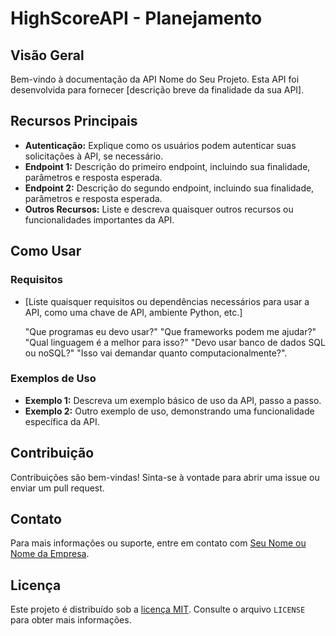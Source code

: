# HighScoreAPI - Planejamento

## Visão Geral

Bem-vindo à documentação da API Nome do Seu Projeto. Esta API foi desenvolvida para fornecer [descrição breve da finalidade da sua API].

## Recursos Principais

- **Autenticação:** Explique como os usuários podem autenticar suas solicitações à API, se necessário.
- **Endpoint 1:** Descrição do primeiro endpoint, incluindo sua finalidade, parâmetros e resposta esperada.
- **Endpoint 2:** Descrição do segundo endpoint, incluindo sua finalidade, parâmetros e resposta esperada.
- **Outros Recursos:** Liste e descreva quaisquer outros recursos ou funcionalidades importantes da API.

## Como Usar

### Requisitos

- [Liste quaisquer requisitos ou dependências necessários para usar a API, como uma chave de API, ambiente Python, etc.]

    "Que programas eu devo usar?" 
    "Que frameworks podem me ajudar?" 
    "Qual linguagem é a melhor para isso?" 
    "Devo usar banco de dados SQL ou noSQL?" 
    "Isso vai demandar quanto computacionalmente?".


### Exemplos de Uso

- **Exemplo 1:** Descreva um exemplo básico de uso da API, passo a passo.
- **Exemplo 2:** Outro exemplo de uso, demonstrando uma funcionalidade específica da API.

## Contribuição

Contribuições são bem-vindas! Sinta-se à vontade para abrir uma issue ou enviar um pull request.

## Contato

Para mais informações ou suporte, entre em contato com [Seu Nome ou Nome da Empresa](mailto:seuemail@example.com).

## Licença

Este projeto é distribuído sob a [licença MIT](https://opensource.org/licenses/MIT). Consulte o arquivo `LICENSE` para obter mais informações.
